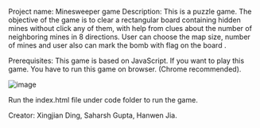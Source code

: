 Project name: Minesweeper game
Description: This is a puzzle game. The objective of the game is to clear a rectangular board containing hidden mines without click any of them, with help from clues about the number of neighboring mines in 8 directions. 
User can choose the map size, number of mines and user also can mark the bomb with flag on the board .


Prerequisites:
           This game is based on JavaScript. If you want to play this game. You have to run this game on browser. (Chrome recommended).


![image](http://github.com/saharshgupta/Minesweeper-JS/raw/master/Documentation/images/002.PNG)


Run the index.html file under code folder to run the game.


Creator: Xingjian Ding, Saharsh Gupta, Hanwen Jia.
